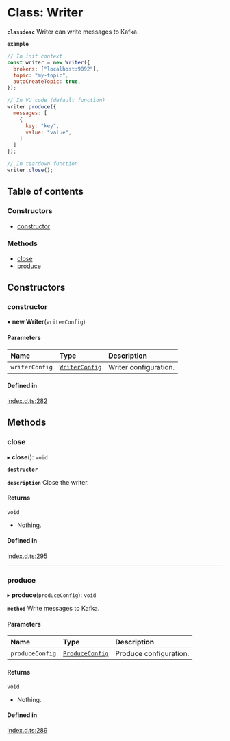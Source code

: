 # Class: Writer

**`classdesc`** Writer can write messages to Kafka.

**`example`**

```javascript
// In init context
const writer = new Writer({
  brokers: ["localhost:9092"],
  topic: "my-topic",
  autoCreateTopic: true,
});

// In VU code (default function)
writer.produce({
  messages: [
    {
      key: "key",
      value: "value",
    }
  ]
});

// In teardown function
writer.close();
```

## Table of contents

### Constructors

- [constructor](Writer.md#constructor)

### Methods

- [close](Writer.md#close)
- [produce](Writer.md#produce)

## Constructors

### constructor

• **new Writer**(`writerConfig`)

#### Parameters

| Name | Type | Description |
| :------ | :------ | :------ |
| `writerConfig` | [`WriterConfig`](../interfaces/WriterConfig.md) | Writer configuration. |

#### Defined in

[index.d.ts:282](https://github.com/mostafa/xk6-kafka/blob/6551819/index.d.ts#L282)

## Methods

### close

▸ **close**(): `void`

**`destructor`**

**`description`** Close the writer.

#### Returns

`void`

- Nothing.

#### Defined in

[index.d.ts:295](https://github.com/mostafa/xk6-kafka/blob/6551819/index.d.ts#L295)

___

### produce

▸ **produce**(`produceConfig`): `void`

**`method`**
Write messages to Kafka.

#### Parameters

| Name | Type | Description |
| :------ | :------ | :------ |
| `produceConfig` | [`ProduceConfig`](../interfaces/ProduceConfig.md) | Produce configuration. |

#### Returns

`void`

- Nothing.

#### Defined in

[index.d.ts:289](https://github.com/mostafa/xk6-kafka/blob/6551819/index.d.ts#L289)
